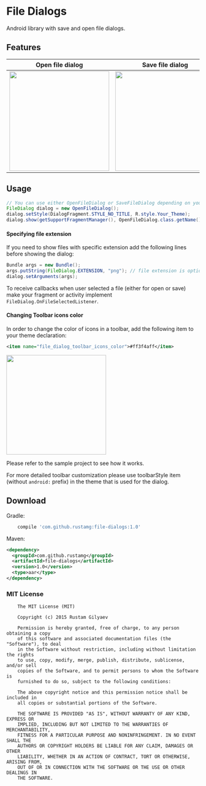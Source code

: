 # File Dialogs
Android library with save and open file dialogs.


## Features
**Open file dialog** | **Save file dialog**
-------------------- | --------------------
<img src="https://github.com/RustamG/file-dialogs/raw/master/images/Open.png" height="260" /> | <img src="https://github.com/RustamG/file-dialogs/raw/master/images/Save.png" height="260" />



## Usage
```java
// You can use either OpenFileDialog or SaveFileDialog depending on your needs
FileDialog dialog = new OpenFileDialog();
dialog.setStyle(DialogFragment.STYLE_NO_TITLE, R.style.Your_Theme);
dialog.show(getSupportFragmentManager(), OpenFileDialog.class.getName());
```
#### Specifying file extension

If you need to show files with specific extension add the following lines before showing the dialog:

```java
Bundle args = new Bundle();
args.putString(FileDialog.EXTENSION, "png"); // file extension is optional
dialog.setArguments(args);
```

To receive callbacks when user selected a file (either for open or save) make your fragment or activity implement ```FileDialog.OnFileSelectedListener```.


#### Changing Toolbar icons color

In order to change the color of icons in a toolbar, add the following item to your theme declaration:
```xml
<item name="file_dialog_toolbar_icons_color">#ff3f4aff</item>
```

<img src="https://github.com/RustamG/file-dialogs/raw/master/images/Colored_icons.png" height="260" />

Please refer to the sample project to see how it works.

For more detailed toolbar customization please use toolbarStyle item (without ```android:``` prefix) in the theme that is used for the dialog.

## Download
Gradle:
```groovy
    compile 'com.github.rustamg:file-dialogs:1.0'
```

Maven:
```xml
<dependency>
  <groupId>com.github.rustamg</groupId>
  <artifactId>file-dialogs</artifactId>
  <version>1.0</version>
  <type>aar</type>
</dependency>
```

### MIT License

```
    The MIT License (MIT)

    Copyright (c) 2015 Rustam Gilyaev

    Permission is hereby granted, free of charge, to any person obtaining a copy
    of this software and associated documentation files (the "Software"), to deal
    in the Software without restriction, including without limitation the rights
    to use, copy, modify, merge, publish, distribute, sublicense, and/or sell
    copies of the Software, and to permit persons to whom the Software is
    furnished to do so, subject to the following conditions:

    The above copyright notice and this permission notice shall be included in
    all copies or substantial portions of the Software.

    THE SOFTWARE IS PROVIDED "AS IS", WITHOUT WARRANTY OF ANY KIND, EXPRESS OR
    IMPLIED, INCLUDING BUT NOT LIMITED TO THE WARRANTIES OF MERCHANTABILITY,
    FITNESS FOR A PARTICULAR PURPOSE AND NONINFRINGEMENT. IN NO EVENT SHALL THE
    AUTHORS OR COPYRIGHT HOLDERS BE LIABLE FOR ANY CLAIM, DAMAGES OR OTHER
    LIABILITY, WHETHER IN AN ACTION OF CONTRACT, TORT OR OTHERWISE, ARISING FROM,
    OUT OF OR IN CONNECTION WITH THE SOFTWARE OR THE USE OR OTHER DEALINGS IN
    THE SOFTWARE.
```
